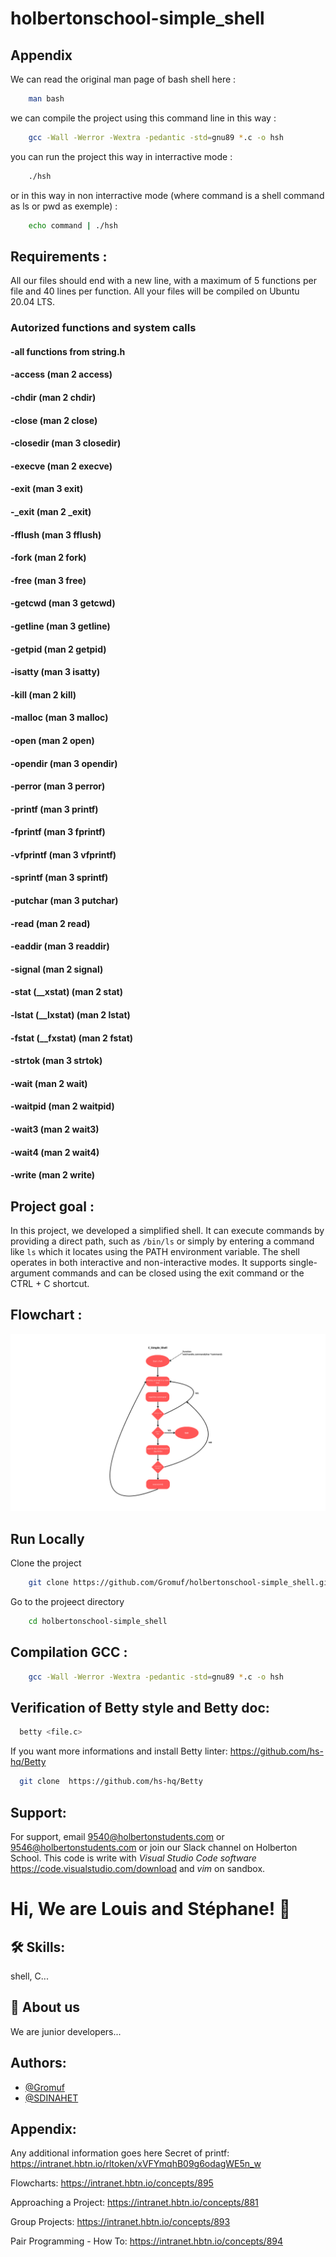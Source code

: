 # holbertonschool-simple_shell

## Appendix

We can read the original man page of bash shell here :

```bash
	man bash
```

we can compile the project using this command line in this way :

```bash
	gcc -Wall -Werror -Wextra -pedantic -std=gnu89 *.c -o hsh
```

you can run the project this way in interractive mode :

```bash
	./hsh
```

or in this way in non interractive mode (where command is a shell command as ls or pwd as exemple) :

```bash
	echo command | ./hsh
```

## Requirements :

All our files should end with a new line, with a maximum of 5 functions per file and 40 lines per function.
All your files will be compiled on Ubuntu 20.04 LTS.

### Autorized functions and system calls

#### -all functions from string.h

#### -access (man 2 access)

#### -chdir (man 2 chdir)

#### -close (man 2 close)

#### -closedir (man 3 closedir)

#### -execve (man 2 execve)

#### -exit (man 3 exit)

#### -\_exit (man 2 \_exit)

#### -fflush (man 3 fflush)

#### -fork (man 2 fork)

#### -free (man 3 free)

#### -getcwd (man 3 getcwd)

#### -getline (man 3 getline)

#### -getpid (man 2 getpid)

#### -isatty (man 3 isatty)

#### -kill (man 2 kill)

#### -malloc (man 3 malloc)

#### -open (man 2 open)

#### -opendir (man 3 opendir)

#### -perror (man 3 perror)

#### -printf (man 3 printf)

#### -fprintf (man 3 fprintf)

#### -vfprintf (man 3 vfprintf)

#### -sprintf (man 3 sprintf)

#### -putchar (man 3 putchar)

#### -read (man 2 read)

#### -eaddir (man 3 readdir)

#### -signal (man 2 signal)

#### -stat (\_\_xstat) (man 2 stat)

#### -lstat (\_\_lxstat) (man 2 lstat)

#### -fstat (\_\_fxstat) (man 2 fstat)

#### -strtok (man 3 strtok)

#### -wait (man 2 wait)

#### -waitpid (man 2 waitpid)

#### -wait3 (man 2 wait3)

#### -wait4 (man 2 wait4)

#### -write (man 2 write)

## Project goal :

In this project, we developed a simplified shell. It can execute commands by providing a direct path, such as `/bin/ls` or simply by entering a command like `ls` which it locates using the PATH environment variable. The shell operates in both interactive and non-interactive modes. It supports single-argument commands and can be closed using the exit command or the CTRL + C shortcut.

## Flowchart :

![alt text](C_Simple_Shell.png)

## Run Locally

Clone the project

```bash
	git clone https://github.com/Gromuf/holbertonschool-simple_shell.git
```

Go to the projeect directory

```bash
	cd holbertonschool-simple_shell
```

## Compilation GCC : 

```bash
	gcc -Wall -Werror -Wextra -pedantic -std=gnu89 *.c -o hsh
```

## Verification of Betty style and Betty doc:

```bash
  betty <file.c>
```

If you want more informations and install Betty linter: https://github.com/hs-hq/Betty

```bash
  git clone  https://github.com/hs-hq/Betty
```

## Support:

For support, email 9540@holbertonstudents.com or 9546@holbertonstudents.com or join our Slack channel on Holberton School.
This code is write with _Visual Studio Code software_ https://code.visualstudio.com/download and _vim_ on sandbox.

# Hi, We are Louis and Stéphane! 👋

## 🛠 Skills:

shell, C...

## 🚀 About us

We are junior developers...

## Authors:

- [@Gromuf](https://www.github.com/Gromuf)
- [@SDINAHET](https://www.github.com/SDINAHET)

## Appendix:

Any additional information goes here
Secret of printf:
https://intranet.hbtn.io/rltoken/xVFYmqhB09g6odagWE5n_w

Flowcharts:
https://intranet.hbtn.io/concepts/895

Approaching a Project:
https://intranet.hbtn.io/concepts/881

Group Projects:
https://intranet.hbtn.io/concepts/893

Pair Programming - How To:
https://intranet.hbtn.io/concepts/894
